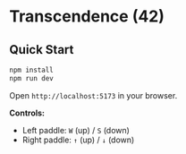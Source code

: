 # Transcendence (42)

## Quick Start

```bash
npm install
npm run dev
```

Open `http://localhost:5173` in your browser.

**Controls:**
- Left paddle: `W` (up) / `S` (down)
- Right paddle: `↑` (up) / `↓` (down)

